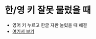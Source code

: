 # 한/영 키 잘못 물렀을 때
- 영어 키 누르고 한글 자판 눌렀을 때 해결
- <a href="https://esctabcapslock.github.io/wrongko/%ED%95%9C%EC%98%81%EB%B3%80%ED%99%98.html">여기서 보기</a>
